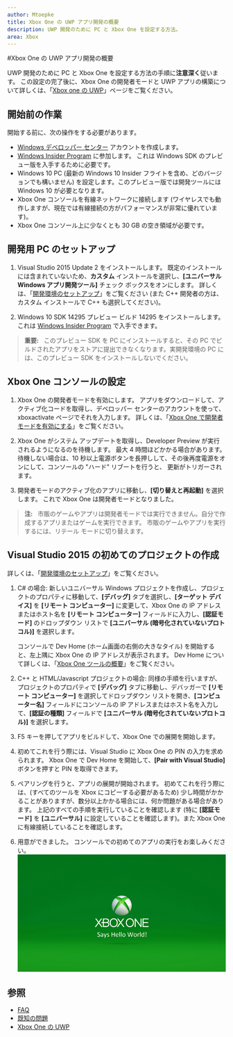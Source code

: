 ```yaml
---
author: Mtoepke
title: Xbox One の UWP アプリ開発の概要
description: UWP 開発のために PC と Xbox One を設定する方法。
area: Xbox
---
```


#Xbox One の UWP アプリ開発の概要

UWP 開発のために PC と Xbox One を設定する方法の手順に**注意深く**従います。 この設定の完了後に、Xbox One の開発者モードと UWP アプリの構築について詳しくは、「[Xbox one の UWP](index.md)」ページをご覧ください。 

## 開始前の作業
開始する前に、次の操作をする必要があります。
-   [Windows デベロッパー センター](https://dev.windows.com) アカウントを作成します。
-   [Windows Insider Program](https://insider.windows.com/) に参加します。 これは Windows SDK のプレビュー版を入手するために必要です。
-   Windows 10 PC (最新の Windows 10 Insider フライトを含め、どのバージョンでも構いません) を設定します。このプレビュー版では開発ツールには Windows 10 が必要となります。 
-   Xbox One コンソールを有線ネットワークに接続します (ワイヤレスでも動作しますが、現在では有線接続の方がパフォーマンスが非常に優れています)。
- Xbox One コンソール上に少なくとも 30 GB の空き領域が必要です。

## 開発用 PC のセットアップ
1.  Visual Studio 2015 Update 2 をインストールします。 既定のインストールには含まれていないため、**カスタム** インストールを選択し、**[ユニバーサル Windows アプリ開発ツール]** チェック ボックスをオンにします。 詳しくは、「[開発環境のセットアップ](development-environment-setup.md)」をご覧ください (また C++ 開発者の方は、カスタム インストールで C++ も選択してください)。

2.  Windows 10 SDK 14295 プレビュー ビルド 14295 をインストールします。 これは [Windows Insider Program](http://go.microsoft.com/fwlink/p/?LinkId=780552) で入手できます。
  
  > **重要:**
            &nbsp;&nbsp;このプレビュー SDK を PC にインストールすると、その PC でビルドされたアプリをストアに提出できなくなります。実開発環境の PC には、このプレビュー SDK をインストールしないでください。 

## Xbox One コンソールの設定
1.  Xbox One の開発者モードを有効にします。 アプリをダウンロードして、アクティブ化コードを取得し、デベロッパー センターのアカウントを使って、xboxactivate ページでそれを入力します。 詳しくは、「[Xbox One で開発者モードを有効にする](devkit-activation.md)」をご覧ください。 

2.  Xbox One がシステム アップデートを取得し、Developer Preview が実行されるようになるのを待機します。 最大 4 時間ほどかかる場合があります。 待機しない場合は、10 秒以上電源ボタンを長押しして、その後再度電源をオンにして、コンソールの "ハード" リブートを行うと、 更新がトリガーされます。  

3.  開発者モードのアクティブ化のアプリに移動し、**[切り替えと再起動]** を選択します。 これで Xbox One は開発者モードとなりました。
  
  > **注:**
            &nbsp;&nbsp;市販のゲームやアプリは開発者モードでは実行できません。自分で作成するアプリまたはゲームを実行できます。 市販のゲームやアプリを実行するには、リテール モードに切り替えます。

## Visual Studio 2015 の初めてのプロジェクトの作成

詳しくは、「[開発環境のセットアップ](development-environment-setup.md)」をご覧ください。

1.  C# の場合: 新しいユニバーサル Windows プロジェクトを作成し、プロジェクトのプロパティに移動して、**[デバッグ]** タブを選択し、**[ターゲット デバイス]** を **[リモート コンピューター]** に変更して、Xbox One の IP アドレスまたはホスト名を **[リモート コンピューター]** フィールドに入力し、**[認証モード]** のドロップダウン リストで **[ユニバーサル (暗号化されていないプロトコル)]** を選択します。   

    コンソールで Dev Home (ホーム画面の右側の大きなタイル) を開始すると、左上隅に Xbox One の IP アドレスが表示されます。 Dev Home について詳しくは、「[Xbox One ツールの概要](introduction-to-xbox-tools.md)」をご覧ください。  

2.  C++ と HTML/Javascript プロジェクトの場合: 同様の手順を行いますが、プロジェクトのプロパティで **[デバッグ]** タブに移動し、デバッガーで **[リモート コンピューター]** を選択してドロップダウン リストを開き、**[コンピューター名]** フィールドにコンソールの IP アドレスまたはホスト名を入力して、**[認証の種類]** フィールドで **[ユニバーサル (暗号化されていないプロトコル)]** を選択します。
   
3.  F5 キーを押してアプリをビルドして、Xbox One での展開を開始します。
  
4.  初めてこれを行う際には、Visual Studio に Xbox One の PIN の入力を求められます。 Xbox One で Dev Home を開始して、**[Pair with Visual Studio]** ボタンを押すと PIN を取得できます。
  
5.  ペアリングを行うと、アプリの展開が開始されます。 初めてこれを行う際には、(すべてのツールを Xbox にコピーする必要があるため) 少し時間がかかることがありますが、数分以上かかる場合には、何か問題がある場合があります。 上記のすべての手順を実行していることを確認します (特に **[認証モード]** を **[ユニバーサル]** に設定していることを確認します)。また Xbox One に有線接続していることを確認します。  

6. 用意ができました。 コンソールでの初めてのアプリの実行をお楽しみください。  
   ![Hello World](images/getting-started-hello-world.png)
   

## 参照  
- [FAQ](frequently-asked-questions.md)  
- [既知の問題](known-issues.md)
- [Xbox One の UWP](index.md)


<!--HONumber=May16_HO2-->


